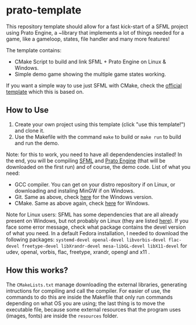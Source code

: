 # prato-template

This repository template should allow for a fast kick-start of a SFML project using Prato Engine, a ~library that implements a lot of things needed for a game, like a gameloop, states, file handler and many more features!

The template contains:

 - CMake Script to build and link SFML + Prato Engine on Linux & Windows.
 - Simple demo game showing the multiple game states working.

If you want a simple way to use just SFML with CMake, check the [official template](https://github.com/SFML/cmake-sfml-project) which this is based on.

## How to Use

1. Create your own project using this template (click "use this template!") and clone it.
2. Use the Makefile with the command `make` to build or `make run` to build and run the demo.

Note: for this to work, you need to have all dependendencies installed! In the end, you will be compiling [SFML](https://github.com/SFML/SFML) and [Prato Engine](https://github.com/pratofeito/prato-engine) (that will be downloaded on the first run) and of course, the demo code. List of what you need:

 - GCC compiler. You can get on your distro repository if on Linux, or downloading and instaling MinGW if on Windows.
 - Git. Same as above, check [here](https://git-scm.com/download/win) for the Windows version.
 - CMake. Same as above again, check [here](https://cmake.org/download/) for Windows.

Note for Linux users: SFML has some dependencies that are all already present on Windows, but not probably on Linux (they are listed [here](https://www.sfml-dev.org/tutorials/2.6/compile-with-cmake.php)). If you face some error message, check what package contains the devel version of what you need. In a default Fedora installation, I needed to download the following packages: `systemd-devel openal-devel libvorbis-devel flac-devel freetype-devel libXrandr-devel mesa-libGL-devel libX11-devel` for udev, openal, vorbis, flac, freetype, xrandr, opengl and x11 .

## How this works?

The `CMakeLists.txt` manage downloading the external libraries, generating intructions for compiling and call the compiler. For easier of use, the commands to do this are inside the Makefile that only run commands depending on what OS you are using; the last thing is to move the executable file, because some external resources that the program uses (images, fonts) are inside the `resources` folder.
